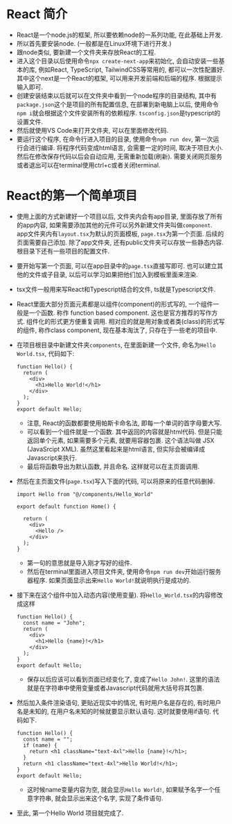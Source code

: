 # React 简介

- React是一个node.js的框架, 所以要依赖node的一系列功能, 在此基础上开发.
- 所以首先要安装node. (一般都是在Linux环境下进行开发.)
- 跟node类似, 要新建一个文件夹来存放React的工程.
- 进入这个目录以后使用命令`npx create-next-app`来初始化, 会自动安装一些基本的库, 例如React, TypeScript, TailwindCSS等常用的, 都可以一次性配置好. 其中这个next是一个React的框架, 可以用来开发前端和后端的程序. 根据提示输入即可.
- 创建安装结束以后就可以在文件夹中看到一个node程序的目录结构, 其中有`package.json`这个是项目的所有配置信息, 在部署到新电脑上以后, 使用命令`npm i`就会根据这个文件安装所有的依赖程序. `tsconfig.json`是typescript的设置文件.
- 然后就使用VS Code来打开文件夹, 可以在里面修改代码.
- 要运行这个程序, 在命令行进入项目的目录, 使用命令`npm run dev`, 第一次运行会进行编译. 将程序代码变成html语言, 会需要一定的时间, 取决于项目大小. 然后在修改保存代码以后会自动应用, 无需重新加载(刷新). 需要关闭网页服务或者退出可以在terminal使用ctrl+c或者关闭terminal.

# React的第一个简单项目

- 使用上面的方式新建好一个项目以后, 文件夹内会有app目录, 里面存放了所有的app内容, 如果需要添加其他的元件可以另外新建文件夹叫做`component`. app文件夹内有`layout.tsx`为默认的页面模板, `page.tsx`为第一个页面. 后续的页面需要自己添加. 除了app文件夹, 还有public文件夹可以存放一些静态内容. 根目录下还有一些项目的配置文件.

- 要开始写第一个页面, 可以在app目录中的`page.tsx`直接写即可. 也可以建立其他的文件或子目录, 以后可以学习如果把他们加入到模板里面来渲染.

- tsx文件一般用来写React和Typescript结合的文件, ts就是Typescript文件.

- React里面大部分页面元素都是以组件(component)的形式写的, 一个组件一般是一个函数. 称作 function based component. 这也是官方推荐的写作方式. 组件化的形式更方便重复调用. 相对应的就是用对象或者类(class)的形式写的组件, 称作class component, 现在基本淘汰了, 只存在于一些老的项目中.

- 在项目根目录中新建文件夹`components`, 在里面新建一个文件, 命名为`Hello World.tsx`, 代码如下:

  ```tsx
  function Hello() {
    return (
      <div>
        <h1>Hello World!</h1>
      </div>
    );
  }
  export default Hello;
  ```

  - 注意, React的函数都要使用帕斯卡命名法, 即每一个单词的首字母要大写.
  - 可以看到一个组件就是一个函数. 其中返回的内容就是html代码. 但是只能返回单个元素, 如果需要多个元素, 就要用容器包裹. 这个语法叫做 JSX (JavaSrcipt XML). 虽然这里看起来是html语言, 但实际会被编译成Javascript来执行.
  - 最后将函数导出为默认函数, 并且命名. 这样就可以在主页面调用.

- 然后在主页面文件(`page.tsx`)写入下面的代码, 可以将原来的任意代码删掉.

  ```tsx
  import Hello from "@/components/Hello_World"
  
  export default function Home() {
  
    return (
      <div>
  		<Hello />
      </div>
    );
  }
  ```

  - 第一句的意思就是导入刚才写好的组件.
  - 然后在terminal里面进入项目文件夹, 使用命令`npm run dev`开始运行服务器程序. 如果页面显示出来`Hello World!`就说明执行是成功的.

- 接下来在这个组件中加入动态内容(使用变量). 将`Hello_World.tsx`的内容修改成这样

  ```tsx
  function Hello() {
    const name = "John";
    return (
      <div>
        <h1>Hello {name}!</h1>
      </div>
    );
  }
  export default Hello;
  ```

  - 保存以后应该可以看到页面已经变化了, 变成了`Hello John!`. 这里的语法就是在字符串中使用变量或者Javascript代码就用大括号将其包裹.

- 然后加入条件渲染语句, 更贴近现实中的情况, 有时用户名是存在的, 有时用户名是未知的, 在用户名未知的时候就要显示默认语句. 这时就要使用if语句. 代码如下.

  ```tsx
  function Hello() {
    const name = "";
    if (name) {
      return <h1 className="text-4xl">Hello {name}!</h1>;
    }
    return <h1 className="text-4xl">Hello World!</h1>;
  }
  export default Hello;
  ```

  - 这时候name变量内容为空, 就会显示`Hello World!`, 如果赋予名字一个任意字符串, 就会显示出来这个名字, 实现了条件语句.

- 至此, 第一个Hello World 项目就完成了.

